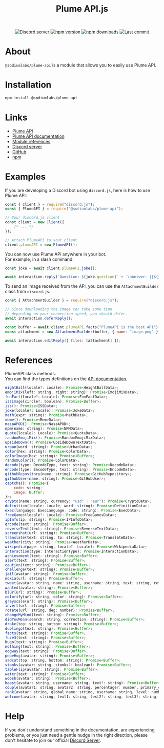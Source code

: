 <div align="center">
<br />
    <h1>Plume API.js</h1>
    <br />
    <p>
        <a href="https://discord.gg/8PDXWSHH7k"><img src="https://img.shields.io/discord/1336303640725553213?color=5865F2&logo=discord&logoColor=white" alt="Discord server" /></a>
        <a href="https://www.npmjs.com/package/@sodiumlabs/plume-api"><img src="https://img.shields.io/npm/v/@sodiumlabs/plume-api.svg?maxAge=3600" alt="npm version" /></a>
        <a href="https://www.npmjs.com/package/@sodiumlabs/plume-api"><img src="https://img.shields.io/npm/dt/@sodiumlabs/plume-api.svg?maxAge=3600" alt="npm downloads" /></a>
        <a href="https://github.com/sodium-labs/plume-api.js/commits/main"><img alt="Last commit" src="https://img.shields.io/github/last-commit/sodium-labs/plume-api.js?logo=github&logoColor=ffffff" /></a>
    </p>
</div>

# About

`@sodiumlabs/plume-api` is a module that allows you to easily use Plume API.

# Installation

```sh
npm install @sodiumlabs/plume-api
```

# Links

- [Plume API](https://plume.ptarmigan.xyz)
- [Plume API documentation](https://plume.ptarmigan.xyz/docs)
- [Module references](#references)
- [Discord server](https://discord.gg/8PDXWSHH7k)
- [GitHub](https://github.com/sodium-labs/plume-api.js)
- [npm](https://npmjs.com/package/@sodiumlabs/plume-api)

# Examples

If you are developing a Discord bot using `discord.js`, here is how to use Plume API:

```js
const { Client } = require("discord.js");
const { PlumeAPI } = require("@sodiumlabs/plume-api");

// Your discord.js client
const client = new Client({
    /* ... */
});

// Attach PlumeAPI to your client
client.plumeAPI = new PlumeAPI();
```

You can now use Plume API anywhere in your bot. <br/>For example, in a slash command:

```js
const joke = await client.plumeAPI.joke();

await interaction.reply(`Question: ${joke.question}` + `\nAnswer: ||${joke.answer}||`);
```

To send an image received from the API, you can use the `AttachmentBuilder` class from `discord.js`:

```js
const { AttachmentBuilder } = require("discord.js");

// Since downloading the image can take some time
// depending on your connection speed, you should defer.
await interaction.deferReply();

const buffer = await client.plumeAPI.facts("PlumeAPI is the best API");
const attachment = new AttachmentBuilder(buffer, { name: "image.png" });

await interaction.editReply({ files: [attachment] });
```

# References

PlumeAPI class methods. <br/> You can find the types definitions on the [API documentation](https://plume.ptarmigan.xyz/docs).

```js
eightBall(locale?: Locale): Promise<HeightBallData>;
emojiMix(left: string, right: string): Promise<EmojiMixData>;
funFact(locale?: Locale): Promise<FunFactData>;
issImage(circle?: boolean): Promise<Buffer>;
iss(): Promise<ISSData>;
joke(locale?: Locale): Promise<JokeData>;
math(expr: string): Promise<MathData>;
meme(): Promise<MemeData>;
nasaAPOD(): Promise<NasaAPOD>;
npm(name: string): Promise<NPMData>;
quote(locale?: Locale): Promise<QuoteData>;
randomEmojiMix(): Promise<RandomEmojiMixData>;
upsideDown(): Promise<UpsideDownTextData>;
urban(word: string): Promise<UrbanData>;
color(hex: string): Promise<ColorData>;
colorImage(hex: string): Promise<Buffer>;
randomColor(): Promise<ColorData>;
decode(type: DecodeType, text: string): Promise<DecodeData>;
encode(type: EncodeType, text: string): Promise<EncodeData>;
githubRepository(name: string): Promise<GitHubRepository>;
githubUser(name: string): Promise<GitHubUser>;
captcha(): Promise<{
    code: string;
    image: Buffer;
}>;
crypto(name: string, currency: "usd" | "eur"): Promise<CryptoData>;
definition(locale: Locale, word: string): Promise<DefinitionData>;
exec(language: ExecLanguage, code: string): Promise<ExecData>;
freeGames(locale?: Locale): Promise<FreeGamesData>;
ipInfo(ip: string): Promise<IPInfoData>;
qrcode(text: string): Promise<Buffer>;
reverseText(text: string): Promise<ReverseTextData>;
screenshot(url: string): Promise<Buffer>;
translate(text: string, to: string): Promise<TranslateData>;
weather(city: string): Promise<WeatherData>;
wikipedia(page: string, locale?: Locale): Promise<WikipediaData>;
interaction(type: InteractionType): Promise<InteractionData>;
achievement(text: string): Promise<Buffer>;
alert(text: string): Promise<Buffer>;
caution(text: string): Promise<Buffer>;
challenge(text: string): Promise<Buffer>;
jail(avatar: string): Promise<Buffer>;
nokia(url: string): Promise<Buffer>;
tweet(avatar: string, name: string, username: string, text: string, retweets?: number, quote_tweets?: number, likes?: number): Promise<Buffer>;
wanted(avatar: string): Promise<Buffer>;
blur(url: string): Promise<Buffer>;
colorify(url: string, color: string): Promise<Buffer>;
grayscale(url: string): Promise<Buffer>;
invert(url: string): Promise<Buffer>;
rotate(url: string, deg: number): Promise<Buffer>;
changeMyMind(text: string): Promise<Buffer>;
didYouMean(search: string, correction: string): Promise<Buffer>;
drake(top: string, bottom: string): Promise<Buffer>;
duolingo(text: string): Promise<Buffer>;
facts(text: string): Promise<Buffer>;
fuze3(text: string): Promise<Buffer>;
hugo(text: string): Promise<Buffer>;
nothing(text: string): Promise<Buffer>;
oogway(text: string): Promise<Buffer>;
pepeHug(avatar: string): Promise<Buffer>;
sadcat(top: string, bottom: string): Promise<Buffer>;
stonks(avatar: string, stonks?: boolean): Promise<Buffer>;
tableFlip(avatar: string): Promise<Buffer>;
water(text: string): Promise<Buffer>;
woosh(avatar: string): Promise<Buffer>;
boost(avatar: string, username: string, text?: string): Promise<Buffer>;
couple(avatar1: string, avatar2: string, percentage?: number, primary_color?: string): Promise<Buffer>;
rank(avatar: string, global_name: string, username: string, level: number, xp: number, max_xp: number, rank?: number, bg_url?: string, bg_color?: string, blur?: boolean, color?: string): Promise<Buffer>;
welcome(avatar: string, text1: string, text2?: string, text3?: string, bg_url?: string, bg_color?: string, font_color?: string, blur?: boolean): Promise<Buffer>;
```

# Help

If you don't understand something in the documentation, are experiencing problems, or you just need a gentle nudge in the right direction, please don't hesitate to join our official [Discord Server](https://discord.gg/8PDXWSHH7k).
